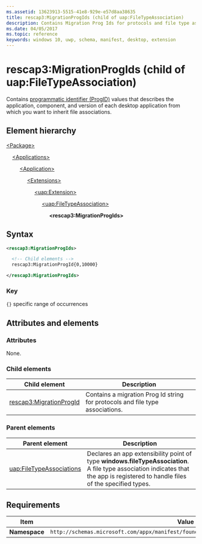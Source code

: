 ```yaml
---
ms.assetid: 13623913-5515-41e8-929e-e57d8aa38635
title: rescap3:MigrationProgIds (child of uap:FileTypeAssociation)
description: Contains Migration Prog Ids for protocols and file type associations.
ms.date: 04/05/2017
ms.topic: reference
keywords: windows 10, uwp, schema, manifest, desktop, extension 
---
```


# rescap3:MigrationProgIds (child of uap:FileTypeAssociation)

Contains [programmatic identifier (ProgID)](/windows/win32/shell/fa-progids) values that describes the application, component, and version of each desktop application from which you want to inherit file associations.

## Element hierarchy

[\<Package\>](element-package.md)

&nbsp;&nbsp;&nbsp;&nbsp;[\<Applications\>](element-applications.md)

&nbsp;&nbsp;&nbsp;&nbsp; &nbsp;&nbsp;&nbsp;&nbsp;[\<Application\>](element-application.md)

&nbsp;&nbsp;&nbsp;&nbsp; &nbsp;&nbsp;&nbsp;&nbsp; &nbsp;&nbsp;&nbsp;&nbsp;[\<Extensions\>](element-extensions.md)

&nbsp;&nbsp;&nbsp;&nbsp; &nbsp;&nbsp;&nbsp;&nbsp; &nbsp;&nbsp;&nbsp;&nbsp; &nbsp;&nbsp;&nbsp;&nbsp;[\<uap:Extension\>](element-uap-extension.md)

&nbsp;&nbsp;&nbsp;&nbsp; &nbsp;&nbsp;&nbsp;&nbsp; &nbsp;&nbsp;&nbsp;&nbsp; &nbsp;&nbsp;&nbsp;&nbsp; &nbsp;&nbsp;&nbsp;&nbsp;[\<uap:FileTypeAssociation\>](element-uap-filetypeassociation.md)

&nbsp;&nbsp;&nbsp;&nbsp; &nbsp;&nbsp;&nbsp;&nbsp; &nbsp;&nbsp;&nbsp;&nbsp; &nbsp;&nbsp;&nbsp;&nbsp; &nbsp;&nbsp;&nbsp;&nbsp; &nbsp;&nbsp;&nbsp;&nbsp;**\<rescap3:MigrationProgIds\>**

## Syntax

```xml
<rescap3:MigrationProgIds>

  <!-- Child elements -->
  rescap3:MigrationProgId{0,10000}

</rescap3:MigrationProgIds>
```

### Key

`{}` specific range of occurrences

## Attributes and elements

### Attributes

None.

### Child elements

| Child element | Description |
|-|-|
| [rescap3:MigrationProgId](element-rescap3-migrationprogid.md) | Contains a migration Prog Id string for protocols and file type associations. |

### Parent elements

| Parent element | Description |
|-|-|
| [uap:FileTypeAssociations](element-uap-filetypeassociation.md) | Declares an app extensibility point of type **windows.fileTypeAssociation**. A file type association indicates that the app is registered to handle files of the specified types. |

## Requirements

| Item | Value                                                       |
|--|--|
| **Namespace** | `http://schemas.microsoft.com/appx/manifest/foundation/windows10/restrictedcapabilities/3` |
